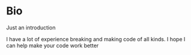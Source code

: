 # Bio
Just an introduction

I have a lot of experience breaking and making code of all kinds.
I hope I can help make your code work better
